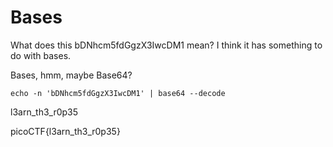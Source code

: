 # Bases

What does this bDNhcm5fdGgzX3IwcDM1 mean? I think it has something to do with bases.

Bases, hmm, maybe Base64?

`echo -n 'bDNhcm5fdGgzX3IwcDM1' | base64 --decode`

l3arn_th3_r0p35

picoCTF{l3arn_th3_r0p35}